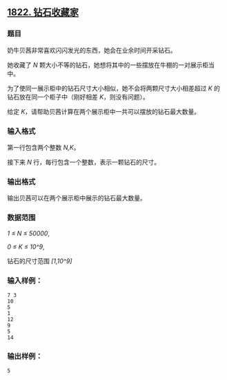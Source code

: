 ## [1822. 钻石收藏家](https://www.acwing.com/problem/content/1824/)

### 题目

奶牛贝茜非常喜欢闪闪发光的东西，她会在业余时间开采钻石。

她收藏了 *N* 颗大小不等的钻石，她想将其中的一些摆放在牛棚的一对展示柜当中。

为了使同一展示柜中的钻石尺寸大小相似，她不会将两颗尺寸大小相差超过 *K* 的钻石放在同一个柜子中（刚好相差 *K*，则没有问题）。

给定 *K*，请帮助贝茜计算在两个展示柜中一共可以摆放的钻石最大数量。

### 输入格式

第一行包含两个整数 *N,K*。

接下来 *N* 行，每行包含一个整数，表示一颗钻石的尺寸。

### 输出格式

输出贝茜可以在两个展示柜中展示的钻石最大数量。

### 数据范围

*1 ≤ N ≤ 50000*,

*0 ≤ K ≤ 10^9*,

钻石的尺寸范围 *[1,10^9]*

### 输入样例：

```
7 3
10
5
1
12
9
5
14
```

### 输出样例：

```
5
```
